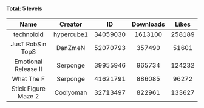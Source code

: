 #### Total: 5 levels

| Name | Creator | ID | Downloads | Likes |
|:---:|:---:|:---:|:---:|:---:|
| technoloid | hypercube1 | 34059030 | 1613100 | 258189
| JusT RobS n TopS | DanZmeN | 52070793 | 357490 | 51601
| Emotional Release II | Serponge | 39955946 | 965734 | 124232
| What The F | Serponge | 41621791 | 886085 | 96272
| Stick Figure Maze 2 | Coolyoman | 32713497 | 822961 | 133627
